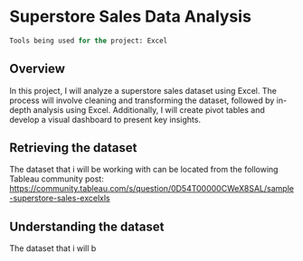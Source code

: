 # Superstore Sales Data Analysis

```sql
Tools being used for the project: Excel
```
## Overview
In this project, I will analyze a superstore sales dataset using Excel. The process will involve cleaning and transforming the dataset, followed by in-depth analysis using Excel. Additionally, I will create pivot tables and develop a visual dashboard to present key insights.

## Retrieving the dataset
The dataset that i will be working with can be located from the following Tableau community post: https://community.tableau.com/s/question/0D54T00000CWeX8SAL/sample-superstore-sales-excelxls 

## Understanding the dataset
The dataset that i will b
